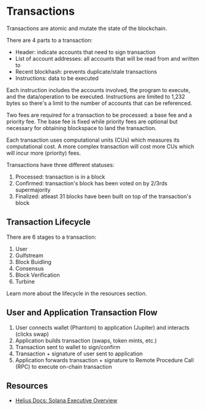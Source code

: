 # Transactions

Transactions are atomic and mutate the state of the blockchain.

There are 4 parts to a transaction:
- Header: indicate accounts that need to sign transaction
- List of account addresses: all accounts that will be read from and written to
- Recent blockhash: prevents duplicate/stale transactions
- Instructions: data to be executed

Each instruction includes the accounts involved, the program to execute, and the data/operation to be executed. Instructions are limited to 1,232 bytes so there's a limit to the number of accounts that can
be referenced. 

Two fees are required for a transaction to be processed: a base fee and a priority fee. The base fee is
fixed while priority fees are optional but necessary for obtaining blockspace to land the transaction.

Each transaction uses computational units (CUs) which measures its computational cost. A more complex
transaction will cost more CUs which will incur more (priority) fees.

Transactions have three different statuses:
1. Processed: transaction is in a block
2. Confirmed: transaction's block has been voted on by 2/3rds supermajority
3. Finalized: atleast 31 blocks have been built on top of the transaction's block

## Transaction Lifecycle ##

There are 6 stages to a transaction:
1. User
2. Gulfstream
3. Block Buidling
4. Consensus
5. Block Verification
6. Turbine

Learn more about the lifecycle in the resources section.

## User and Application Transaction Flow ##
1. User connects wallet (Phantom) to application (Jupiter) and interacts (clicks swap)
2. Application builds transaction (swaps, token mints, etc.)
3. Transaction sent to wallet to sign/confirm
4. Transaction + signature of user sent to application
5. Application forwards transaction + signature to Remote Procedure Call (RPC) to execute on-chain transaction

## Resources

- [Helius Docs: Solana Executive Overview](https://www.helius.dev/blog/solana-executive-overview)